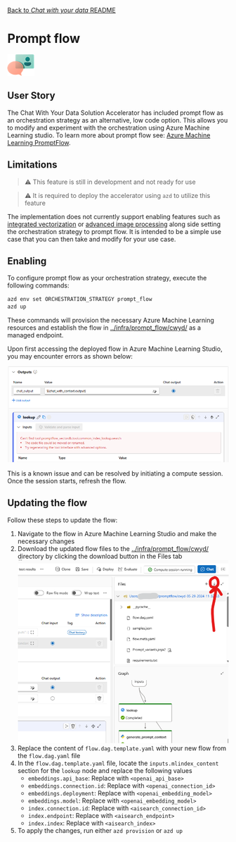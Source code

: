 [Back to *Chat with your data* README](../README.md)

# Prompt flow

![User Story](images/userStory.png)

## User Story

The Chat With Your Data Solution Accelerator has included prompt flow as an orchestration strategy as an alternative,
low code option. This allows you to modify and experiment with the orchestration using Azure Machine Learning studio. To
learn more about prompt flow see:
[Azure Machine Learning PromptFlow](https://learn.microsoft.com/en-us/azure/machine-learning/prompt-flow/overview-what-is-prompt-flow?view=azureml-api-2).

## Limitations

> :warning: This feature is still in development and not ready for use

> :warning: It is required to deploy the accelerator using `azd` to utilize this feature

The implementation does not currently support enabling features such as
[integrated vectorization](integrated_vectorization.md) or [advanced image processing](advanced_image_processing.md)
along side setting the orchestration strategy to prompt flow. It is intended to be a simple use case that you can then
take and modify for your use case.

## Enabling

To configure prompt flow as your orchestration strategy, execute the following commands:

```bash
azd env set ORCHESTRATION_STRATEGY prompt_flow
azd up
```

These commands will provision the necessary Azure Machine Learning resources and establish the flow in
[../infra/prompt_flow/cwyd/](../infra/prompt_flow/cwyd/) as a managed endpoint.


Upon first accessing the deployed flow in Azure Machine Learning Studio, you may encounter errors as shown below:

![Image with error](images/prompt-flow-error.png)

This is a known issue and can be resolved by initiating a compute session. Once the session starts, refresh the flow.

## Updating the flow

Follow these steps to update the flow:

1. Navigate to the flow in Azure Machine Learning Studio and make the necessary changes
1. Download the updated flow files to the [../infra/prompt_flow/cwyd/](../infra/prompt_flow/cwyd/) directory by clicking the download button in the Files tab
![Download](images/prompt-flow-download.png)
1. Replace the content of `flow.dag.template.yaml` with your new flow from the `flow.dag.yaml` file
1. In the `flow.dag.template.yaml` file, locate the `inputs.mlindex_content` section for the `lookup` node and replace
   the following values
   - `embeddings.api_base`: Replace with `<openai_api_base>`
   - `embeddings.connection.id`: Replace with `<openai_connection_id>`
   - `embeddings.deployment`: Replace with `<openai_embedding_model>`
   - `embeddings.model`: Replace with `<openai_embedding_model>`
   - `index.connection.id`: Replace with `<aisearch_connection_id>`
   - `index.endpoint`: Replace with `<aisearch_endpoint>`
   - `index.index`: Replace with `<aisearch_index>`
1. To apply the changes, run either `azd provision` or `azd up`
